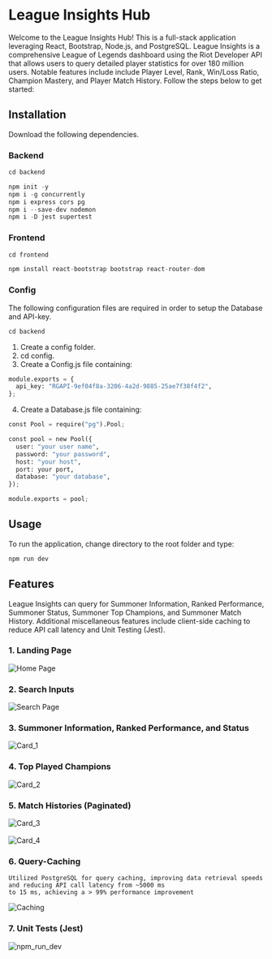 # League Insights Hub

Welcome to the League Insights Hub! This is a full-stack application leveraging React, Bootstrap, Node.js, and PostgreSQL. League Insights is a comprehensive League of Legends dashboard using the Riot Developer API that allows users
to query detailed player statistics for over 180 million users. Notable features include include Player Level, Rank, Win/Loss Ratio, Champion Mastery, and Player Match History. Follow the steps below to get started:

## Installation

Download the following dependencies.

### Backend

```python
cd backend

npm init -y
npm i -g concurrently
npm i express cors pg
npm i --save-dev nodemon
npm i -D jest supertest
```

### Frontend

```python
cd frontend

npm install react-bootstrap bootstrap react-router-dom
```

### Config

The following configuration files are required in order to setup the Database and API-key.

```python
cd backend
```

1. Create a config folder.
2. cd config.
3. Create a Config.js file containing:

```python
module.exports = {
  api_key: "RGAPI-9ef04f8a-3206-4a2d-9885-25ae7f38f4f2",
};
```

4. Create a Database.js file containing:

```python
const Pool = require("pg").Pool;

const pool = new Pool({
  user: "your user name",
  password: "your password",
  host: "your host",
  port: your port,
  database: "your database",
});

module.exports = pool;
```

## Usage

To run the application, change directory to the root folder and type:

```python
npm run dev
```

## Features

League Insights can query for Summoner Information, Ranked Performance, Summoner Status, Summoner Top Champions, and Summoner Match History. Additional miscellaneous features include client-side caching to reduce API call latency and Unit Testing (Jest).

### 1. Landing Page

<img src="images/home.png" alt="Home Page" />

### 2. Search Inputs

<img src="images/search.png" alt="Search Page" />

### 3. Summoner Information, Ranked Performance, and Status

<img src="images/Card_1.png" alt="Card_1" />

### 4. Top Played Champions

<img src="images/Card_2.png" alt="Card_2" />

### 5. Match Histories (Paginated)

<img src="images/Card_3.png" alt="Card_3" />
<br/>
<br/>
<img src="images/Card_4.png" alt="Card_4" />

### 6. Query-Caching

```
Utilized PostgreSQL for query caching, improving data retrieval speeds and reducing API call latency from ~5000 ms
to 15 ms, achieving a > 99% performance improvement
```

<img src="images/Caching.png" alt="Caching" />

### 7. Unit Tests (Jest)

<img src="images/npm_run_dev.png" alt="npm_run_dev" />
